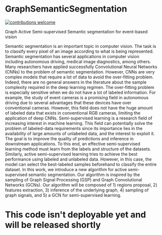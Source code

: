 # GraphSemanticSegmentation
[![contributions welcome](https://img.shields.io/badge/contributions-welcome-brightgreen.svg?style=flat)](https://github.com/dwyl/esta/issues)


Graph Active Semi-supervised Semantic segmentation for event-based vision 

Semantic segmentation is an important topic in computer vision. The task is to classify every pixel of an image according to what is being represented. Semantic segmentation has several applications in computer vision including autonomous driving, medical image diagnostics, among others. Many researchers have applied successfully Convolutional Neural Networks (CNNs) to the problem of semantic segmentation. However, CNNs are very complex models that require a lot of data to avoid the over-fitting problem. Indeed, there are no general answers in the literature about the sample complexity required in the deep learning regimen. The over-fitting problem is especially sensitive when we do not have a lot of labeled information. For example, the study of event cameras is a promising field in autonomous driving due to several advantages that these devices have over conventional cameras. 
However, this field does not have the huge amount of labeled data that exists in conventional RGB cameras, limiting the application of deep CNNs. Semi-supervised learning is a research field of increasing interest in machine learning. This field can potentially solve the problem of labeled-data requirements since its importance lies in the availability of large amounts of unlabeled data, and the interest to exploit it. The goal is to improve the quality of predictions and inference in downstream applications. To this end, an effective semi-supervised learning method must learn from the labels and structure of the datasets. Similarly, active semi-supervised learning tries to achieve the best performance using labeled and unlabeled data. However, in this case, the model can select the best-labeled samples beforehand to classify the entire dataset. 
In this work, we introduce a new algorithm for active semi-supervised semantic segmentation. Our algorithm is inspired by the sampling of Graph Signal Processing (GSP) and Graph Convolutional Networks (GCNs). Our algorithm will be composed of 1) regions proposal, 2) features extraction, 3) inference of the underlying graph, 4) sampling of graph signals, and 5) a GCN for semi-supervised learning.

# This code isn't deployable yet and will be released shortly

